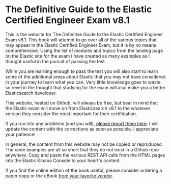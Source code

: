 # The Definitive Guide to the Elastic Certified Engineer Exam v8.1

This is the website for The Definitive Guide to the Elastic Certified Engineer Exam v8.1. This book will attempt to go over all of the various topics that may appear in the Elastic Certified Engineer Exam, but it is by no means comprehensive. Using the list of modules and topics from the landing page on the Elastic site for the exam I have created as many examples as I thought useful in the pursuit of passing the test.

While you are learning enough to pass the test you will also start to learn some of the additional areas about Elastic that you may not have considered in your journey to learn what you can. Very little knowledge goes to waste so revel in the thought that studying for the exam will also make you a better Elasticsearch developer.

This website, hosted on Github, will always be free, but bear in mind that the Elastic exam will move on from Elasticsearch v8.1 to the whatever version they consider the most important for their certification.

If you run into any problems (and you will), [please report them here](mailto:esstudyguide@brushedsteelconsulting.com). I will update the content with the corrections as soon as possible. I appreciate your patience!

In general, the content from this website may not be copied or reproduced. The code examples are all so short that they do not exist in a Github repo anywhere. Copy and paste the various REST API calls from the HTML pages into the Elastic Kibana Console to your heart's content.

If you find the online edition of the book useful, please consider ordering a paper copy or the eBook [from your favorite vendor](https://books2read.com/es-cert-engineer-study-guide).

